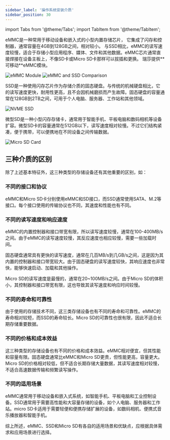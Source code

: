 ```yaml
---
sidebar_label: '操作系统安装介质'
sidebar_position: 30
---
```


import Tabs from '@theme/Tabs';
import TabItem from '@theme/TabItem';

<Tabs>
  <TabItem value="eMMC" label="eMMC">
eMMC是一种常用于移动设备和嵌入式的小型内置存储芯片， 它集成了闪存和控制器，通常容量在4GB到128GB之间，相对较小。 与SSD相比，eMMC的读写速度较慢，适合于存储小型应用程序、媒体、文件和其他数据。eMMC芯片通常直接焊接在设备主板上，不像SD卡或Micro SD卡那样可以拔插和更换。  
瑞莎提供**可移动**eMMC模块。

![eMMC Module](/img/accessories/emmc_related_01.webp)
![eMMC and SSD Comparison](/img/accessories/emmc_ssd_comparison.webp)
  </TabItem>

  <TabItem value="NVMe" label="NVMe">
SSD是一种使用闪存芯片作为存储介质的固态硬盘。与传统的机械硬盘相比，它的读写速度更快，耐用性更高，且不会因机械磨损而产生故障。固态硬盘的容量通常在128GB到2TB之间，可用于个人电脑、服务器、工作站和其他领域。

![NVME SSD](/img/accessories/nvme-ssd-01.webp)
  </TabItem>

  <TabItem value="Micro SD" label="Micro SD" default>
微型SD是一种小型闪存存储卡，通常用于智能手机、平板电脑和数码相机等设备扩容。微型SD卡的容量通常在512GB以下，读写速度相对较慢。不过它们结构紧凑，便于携带，可以便携地在不同设备之间传输数据。

![Micro SD Card](/img/accessories/micro-sd-01.webp)
  </TabItem> 
</Tabs>

## 三种介质的区别

除了上述基本特征外，这三种类型的存储设备还有其他重要的区别，如：  

### 不同的接口和协议
eMMC和Micro SD卡分别使用eMMC和SD接口，而SSD通常使用SATA、M.2等接口。每个接口使用的传输协议也不同，其速度和性能也有不同。

### 不同的读写速度和响应速度

eMMC的内置控制器和接口带宽有限，所以读写速度较慢，通常在100-400MB/s之间。由于eMMC的读写速度较慢，其反应速度也相应较慢，需要一些加载时间。

固态硬盘通常具有更快的读写速度，通常在几百MB/s到几GB/s之间，这是因为其内置的控制器和接口带宽较大。由于固态硬盘的读写速度较快，其响应速度也非常快，能够快速启动、加载和其他操作。

Micro SD的读写速度是最慢的，通常在20~100MB/s之间。由于Micro SD的体积小，其控制器和接口带宽有限，这也导致其读写速度和响应时间较慢。

### 不同的寿命和可靠性

由于使用的存储技术不同，这三类存储设备也有不同的寿命和可靠性。eMMC的寿命相对较短，而SSD的寿命较长。Micro SD的可靠性也很有限，因此不适合长期存储重要数据。

### 不同的价格和成本效益

这三种类型的存储设备也有不同的价格和成本效益。eMMC相对便宜，但其性能和容量有限。固态硬盘通常比eMMC和Micro SD更贵，但性能更高，容量更大。Micro SD的价格相对较低，但不适合长期存储大量数据，其读写速度相对较慢，不适合高速数据传输和频繁读写操作。

### 不同的适用场景

eMMC通常用于移动设备和嵌入式系统，如智能手机、平板电脑和工业控制设备。SSD通常用于需要高性能和大容量存储的设备，如个人电脑、服务器和工作站。micro SD卡适用于需要轻便和便携存储扩展的设备，如数码相机、便携式音乐播放器和智能手机。

综上所述，eMMC、SSD和Micro SD有各自的适用场景和优缺点，应根据具体需求和应用场景进行选择。
